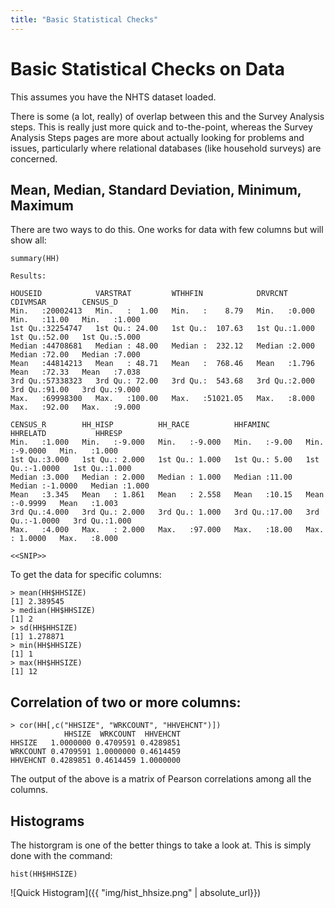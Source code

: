```yaml
---
title: "Basic Statistical Checks"
---
```


# Basic Statistical Checks on Data

This assumes you have the NHTS dataset loaded.

There is some (a lot, really) of overlap between this and the Survey Analysis steps. This is
really just more quick and to-the-point, whereas the Survey Analysis Steps pages are more
about actually looking for problems and issues, particularly where relational databases
(like household surveys) are concerned.

## Mean, Median, Standard Deviation, Minimum, Maximum

There are two ways to do this. One works for data with few columns but will show all:

```
summary(HH)

Results:

HOUSEID            VARSTRAT         WTHHFIN            DRVRCNT         CDIVMSAR        CENSUS_D    
Min.   :20002413   Min.   :  1.00   Min.   :    8.79   Min.   :0.000   Min.   :11.00   Min.   :1.000  
1st Qu.:32254747   1st Qu.: 24.00   1st Qu.:  107.63   1st Qu.:1.000   1st Qu.:52.00   1st Qu.:5.000  
Median :44708681   Median : 48.00   Median :  232.12   Median :2.000   Median :72.00   Median :7.000  
Mean   :44814213   Mean   : 48.71   Mean   :  768.46   Mean   :1.796   Mean   :72.33   Mean   :7.038  
3rd Qu.:57338323   3rd Qu.: 72.00   3rd Qu.:  543.68   3rd Qu.:2.000   3rd Qu.:91.00   3rd Qu.:9.000  
Max.   :69998300   Max.   :100.00   Max.   :51021.05   Max.   :8.000   Max.   :92.00   Max.   :9.000  

CENSUS_R        HH_HISP          HH_RACE          HHFAMINC        HHRELATD           HHRESP     
Min.   :1.000   Min.   :-9.000   Min.   :-9.000   Min.   :-9.00   Min.   :-9.0000   Min.   :1.000  
1st Qu.:3.000   1st Qu.: 2.000   1st Qu.: 1.000   1st Qu.: 5.00   1st Qu.:-1.0000   1st Qu.:1.000  
Median :3.000   Median : 2.000   Median : 1.000   Median :11.00   Median :-1.0000   Median :1.000  
Mean   :3.345   Mean   : 1.861   Mean   : 2.558   Mean   :10.15   Mean   :-0.9999   Mean   :1.003  
3rd Qu.:4.000   3rd Qu.: 2.000   3rd Qu.: 1.000   3rd Qu.:17.00   3rd Qu.:-1.0000   3rd Qu.:1.000  
Max.   :4.000   Max.   : 2.000   Max.   :97.000   Max.   :18.00   Max.   : 1.0000   Max.   :8.000

<<SNIP>>  
```

To get the data for specific columns:

```
> mean(HH$HHSIZE)
[1] 2.389545
> median(HH$HHSIZE)
[1] 2
> sd(HH$HHSIZE)
[1] 1.278871
> min(HH$HHSIZE)
[1] 1
> max(HH$HHSIZE)
[1] 12
```

## Correlation of two or more columns:
```
> cor(HH[,c("HHSIZE", "WRKCOUNT", "HHVEHCNT")])
            HHSIZE  WRKCOUNT  HHVEHCNT
HHSIZE   1.0000000 0.4709591 0.4289851
WRKCOUNT 0.4709591 1.0000000 0.4614459
HHVEHCNT 0.4289851 0.4614459 1.0000000
```

The output of the above is a matrix of Pearson correlations among all the columns.

## Histograms

The historgram is one of the better things to take a look at. This is simply done with the command:

```
hist(HH$HHSIZE)
```

![Quick Histogram]({{ "img/hist_hhsize.png" | absolute_url}})
